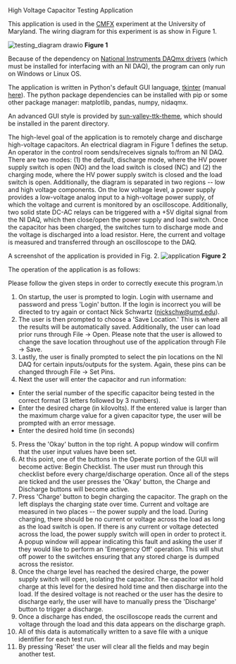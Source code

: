High Voltage Capacitor Testing Application

This application is used in the [CMFX](https://ireap.umd.edu/research/centrifugal-mirror-fusion-experiment) experiment at the University of Maryland. The wiring diagram for this experiment is as show in Figure 1.

![testing_diagram drawio](https://user-images.githubusercontent.com/73498784/150697927-674cf9c2-f089-4d98-a357-511fd6936872.png)
**Figure 1**

Because of the dependency on [National Instruments DAQmx drivers](https://www.ni.com/en-us/support/downloads/drivers/download.ni-daqmx.html#428058) (which must be installed for interfacing with an NI DAQ), the program can only run on Windows or Linux OS.

The application is written in Python's default GUI language, [tkinter](https://docs.python.org/3/library/tkinter.html) (manual [here](https://www.tcl.tk/man/tcl8.5/contents.html)). The python package dependencies can be installed with pip or some other package manager: matplotlib, pandas, numpy, nidaqmx.

An advanced GUI style is provided by [sun-valley-ttk-theme](https://github.com/rdbende/Sun-Valley-ttk-theme), which should be installed in the parent directory.

The high-level goal of the application is to remotely charge and discharge high-voltage capacitors. An electrical diagram in Figure 1 defines the setup. An operator in the control room sends/receives signals to/from an NI DAQ. There are two modes: (1) the default, discharge mode, where the HV power supply switch is open (NO) and the load switch is closed (NC) and (2) the charging mode, where the HV power supply switch is closed and the load switch is open. Additionally, the diagram is separated in two regions -- low and high voltage components. On the low voltage level, a power supply provides a low-voltage analog input to a high-voltage power supply, of which the voltage and current is monitored by an oscilloscope. Additionally, two solid state DC-AC relays can be triggered with a +5V digital signal from the NI DAQ, which then close/open the power supply and load switch. Once the capacitor has been charged, the switches turn to discharge mode and the voltage is discharged into a load resistor. Here, the current and voltage is measured and transferred through an oscilloscope to the DAQ.

A screenshot of the application is provided in Fig. 2.
![application](https://user-images.githubusercontent.com/73498784/150697889-81495a59-9dab-487a-b136-ff51a5e9d1f3.PNG)
**Figure 2**

The operation of the application is as follows:

Please follow the given steps in order to correctly execute this program.\n
1. On startup, the user is prompted to login. Login with username and password and press 'Login' button. If the login is incorrect you will be directed to try again or contact Nick Schwartz (nickschw@umd.edu).
2. The user is then prompted to choose a 'Save Location.' This is where all the results will be automatically saved. Additionally, the user can load prior runs through File -> Open. Please note that the user is allowed to change the save location throughout use of the application through File -> Save.
3. Lastly, the user is finally prompted to select the pin locations on the NI DAQ for certain inputs/outputs for the system. Again, these pins can be changed through File -> Set Pins.
4. Next the user will enter the capacitor and run information:
  - Enter the serial number of the specific capacitor being tested in the correct format (3 letters followed by 3 numbers).
  - Enter the desired charge (in kilovolts). If the entered value is larger than the maximum charge value for a given capacitor type, the user will be prompted with an error message.
  - Enter the desired hold time (in seconds)
5. Press the 'Okay' button in the top right. A popup window will confirm that the user input values have been set.
6. At this point, one of the buttons in the Operate portion of the GUI will become active: Begin Checklist. The user must run through this checklist before every charge/discharge operation. Once all of the steps are ticked and the user presses the 'Okay' button, the Charge and Discharge buttons will become active.
7. Press 'Charge' button to begin charging the capacitor. The graph on the left displays the charging state over time. Current and voltage are measured in two places -- the power supply and the load. During charging, there should be no current or voltage across the load as long as the load switch is open. If there is any current or voltage detected across the load, the power supply switch will open in order to protect it. A popup window will appear indicating this fault and asking the user if they would like to perform an 'Emergency Off' operation. This will shut off power to the switches ensuring that any stored charge is dumped across the resistor.
8. Once the charge level has reached the desired charge, the power supply switch will open, isolating the capacitor. The capacitor will hold charge at this level for the desired hold time and then discharge into the load. If the desired voltage is not reached or the user has the desire to discharge early, the user will have to manually press the 'Discharge' button to trigger a discharge.
9. Once a discharge has ended, the oscilloscope reads the current and voltage through the load and this data appears on the discharge graph.
10. All of this data is automatically written to a save file with a unique identifier for each test run.
11. By pressing 'Reset' the user will clear all the fields and may begin another test.
